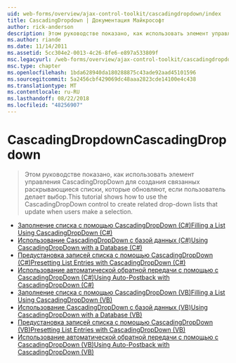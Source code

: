 ```yaml
---
uid: web-forms/overview/ajax-control-toolkit/cascadingdropdown/index
title: CascadingDropdown | Документация Майкрософт
author: rick-anderson
description: Этом руководстве показано, как использовать элемент управления CascadingDropDown для создания связанных раскрывающиеся списки, которые обновляют, если пользователь делает выбор.
ms.author: riande
ms.date: 11/14/2011
ms.assetid: 5cc304e2-0013-4c26-8fe6-e897a533809f
msc.legacyurl: /web-forms/overview/ajax-control-toolkit/cascadingdropdown
msc.type: chapter
ms.openlocfilehash: 1bda628940da180288875c43ade92aad45101596
ms.sourcegitcommit: 5a2456cbf429069dc48aaa2823cde14100e4c438
ms.translationtype: MT
ms.contentlocale: ru-RU
ms.lasthandoff: 08/22/2018
ms.locfileid: "48256907"
---
```

<a name="cascadingdropdown"></a><span data-ttu-id="709a6-103">CascadingDropdown</span><span class="sxs-lookup"><span data-stu-id="709a6-103">CascadingDropdown</span></span>
====================
> <span data-ttu-id="709a6-104">Этом руководстве показано, как использовать элемент управления CascadingDropDown для создания связанных раскрывающиеся списки, которые обновляют, если пользователь делает выбор.</span><span class="sxs-lookup"><span data-stu-id="709a6-104">This tutorial shows how to use the CascadingDropDown control to create related drop-down lists that update when users make a selection.</span></span>


- [<span data-ttu-id="709a6-105">Заполнение списка с помощью CascadingDropDown (C#)</span><span class="sxs-lookup"><span data-stu-id="709a6-105">Filling a List Using CascadingDropDown (C#)</span></span>](filling-a-list-using-cascadingdropdown-cs.md)
- [<span data-ttu-id="709a6-106">Использование CascadingDropDown с базой данных (C#)</span><span class="sxs-lookup"><span data-stu-id="709a6-106">Using CascadingDropDown with a Database (C#)</span></span>](using-cascadingdropdown-with-a-database-cs.md)
- [<span data-ttu-id="709a6-107">Предустановка записей списка с помощью CascadingDropDown (C#)</span><span class="sxs-lookup"><span data-stu-id="709a6-107">Presetting List Entries with CascadingDropDown (C#)</span></span>](presetting-list-entries-with-cascadingdropdown-cs.md)
- [<span data-ttu-id="709a6-108">Использование автоматической обратной передачи с помощью с CascadingDropDown (C#)</span><span class="sxs-lookup"><span data-stu-id="709a6-108">Using Auto-Postback with CascadingDropDown (C#)</span></span>](using-auto-postback-with-cascadingdropdown-cs.md)
- [<span data-ttu-id="709a6-109">Заполнение списка с помощью CascadingDropDown (VB)</span><span class="sxs-lookup"><span data-stu-id="709a6-109">Filling a List Using CascadingDropDown (VB)</span></span>](filling-a-list-using-cascadingdropdown-vb.md)
- [<span data-ttu-id="709a6-110">Использование CascadingDropDown с базой данных (VB)</span><span class="sxs-lookup"><span data-stu-id="709a6-110">Using CascadingDropDown with a Database (VB)</span></span>](using-cascadingdropdown-with-a-database-vb.md)
- [<span data-ttu-id="709a6-111">Предустановка записей списка с помощью CascadingDropDown (VB)</span><span class="sxs-lookup"><span data-stu-id="709a6-111">Presetting List Entries with CascadingDropDown (VB)</span></span>](presetting-list-entries-with-cascadingdropdown-vb.md)
- [<span data-ttu-id="709a6-112">Использование автоматической обратной передачи с помощью с CascadingDropDown (VB)</span><span class="sxs-lookup"><span data-stu-id="709a6-112">Using Auto-Postback with CascadingDropDown (VB)</span></span>](using-auto-postback-with-cascadingdropdown-vb.md)
